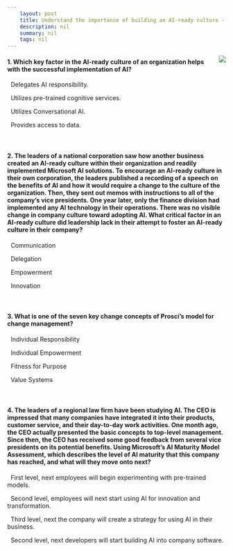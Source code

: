 ```yaml
---
    layout: post
    title: Understand the importance of building an AI-ready culture - Knowledge Check
    description: nil
    summary: nil
    tags: nil
---
```



 <a target="_blank" href="https://docs.microsoft.com/en-us/learn/modules/build-an-ai-ready-culture/6-knowledge-check/"><i class="fas fa-external-link-alt"></i> </a>
 <img align="right" src="https://docs.microsoft.com/en-us/learn/achievements/build-an-ai-ready-culture.svg">
####  1. Which key factor in the AI-ready culture of an organization helps with the successful implementation of AI?


<i class='far fa-square'></i> &nbsp;&nbsp;Delegates AI responsibility.

<i class='far fa-square'></i> &nbsp;&nbsp;Utilizes pre-trained cognitive services.

<i class='far fa-square'></i> &nbsp;&nbsp;Utilizes Conversational AI.

<i class='fas fa-check-square' style='color: Dodgerblue;'></i> &nbsp;&nbsp;Provides access to data.
<br />
<br />
<br />

####  2. The leaders of a national corporation saw how another business created an AI-ready culture within their organization and readily implemented Microsoft AI solutions. To encourage an AI-ready culture in their own corporation, the leaders published a recording of a speech on the benefits of AI and how it would require a change to the culture of the organization. Then, they sent out memos with instructions to all of the company’s vice presidents. One year later, only the finance division had implemented any AI technology in their operations. There was no visible change in company culture toward adopting AI. What critical factor in an AI-ready culture did leadership lack in their attempt to foster an AI-ready culture in their company?


<i class='far fa-square'></i> &nbsp;&nbsp;Communication

<i class='far fa-square'></i> &nbsp;&nbsp;Delegation

<i class='fas fa-check-square' style='color: Dodgerblue;'></i> &nbsp;&nbsp;Empowerment

<i class='far fa-square'></i> &nbsp;&nbsp;Innovation
<br />
<br />
<br />

####  3. What is one of the seven key change concepts of Prosci’s model for change management?


<i class='far fa-square'></i> &nbsp;&nbsp;Individual Responsibility

<i class='far fa-square'></i> &nbsp;&nbsp;Individual Empowerment

<i class='far fa-square'></i> &nbsp;&nbsp;Fitness for Purpose

<i class='fas fa-check-square' style='color: Dodgerblue;'></i> &nbsp;&nbsp;Value Systems
<br />
<br />
<br />

####  4. The leaders of a regional law firm have been studying AI. The CEO is impressed that many companies have integrated it into their products, customer service, and their day-to-day work activities. One month ago, the CEO actually presented the basic concepts to top-level management. Since then, the CEO has received some good feedback from several vice presidents on its potential benefits. Using Microsoft’s AI Maturity Model Assessment, which describes the level of AI maturity that this company has reached, and what will they move onto next?


<i class='fas fa-check-square' style='color: Dodgerblue;'></i> &nbsp;&nbsp;First level, next employees will begin experimenting with pre-trained models.

<i class='far fa-square'></i> &nbsp;&nbsp;Second level, employees will next start using AI for innovation and transformation.

<i class='far fa-square'></i> &nbsp;&nbsp;Third level, next the company will create a strategy for using AI in their business.

<i class='far fa-square'></i> &nbsp;&nbsp;Second level, next developers will start building AI into company software.
<br />
<br />
<br />
